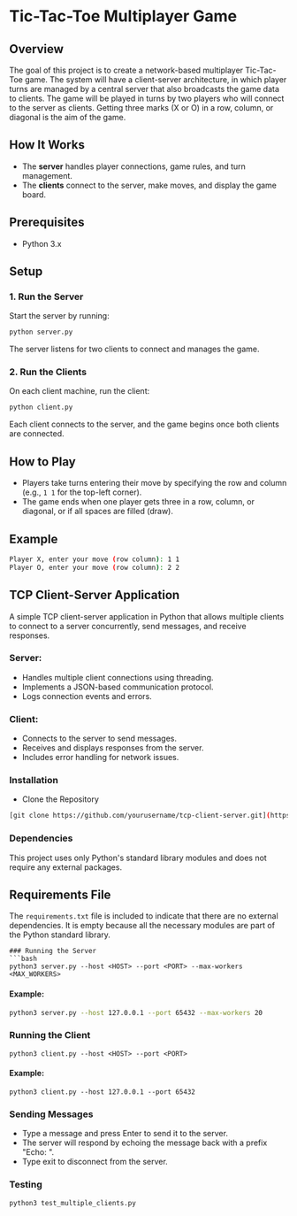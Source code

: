 # Tic-Tac-Toe Multiplayer Game

## Overview
The goal of this project is to create a network-based multiplayer Tic-Tac-Toe game. The system will have a client-server architecture, in which player turns are managed by a central server that also broadcasts the game data to clients. The game will be played in turns by two players who will connect to the server as clients. Getting three marks (X or O) in a row, column, or diagonal is the aim of the game.

## How It Works
- The **server** handles player connections, game rules, and turn management.
- The **clients** connect to the server, make moves, and display the game board.

## Prerequisites
- Python 3.x

## Setup

### 1. Run the Server
Start the server by running:
```bash
python server.py
```
The server listens for two clients to connect and manages the game.

### 2. Run the Clients
On each client machine, run the client:
```bash
python client.py
```
Each client connects to the server, and the game begins once both clients are connected.

## How to Play
- Players take turns entering their move by specifying the row and column (e.g., `1 1` for the top-left corner).
- The game ends when one player gets three in a row, column, or diagonal, or if all spaces are filled (draw).

## Example
```bash
Player X, enter your move (row column): 1 1
Player O, enter your move (row column): 2 2
```

## TCP Client-Server Application
A simple TCP client-server application in Python that allows multiple clients to connect to a server concurrently, send messages, and receive responses.

### Server:

- Handles multiple client connections using threading.
- Implements a JSON-based communication protocol.
- Logs connection events and errors.

### Client:

- Connects to the server to send messages.
- Receives and displays responses from the server.
- Includes error handling for network issues.

### Installation
- Clone the Repository
```bash
[git clone https://github.com/yourusername/tcp-client-server.git](https://github.com/ekowkaay/tic-tac-toe-multiplayer.git)
```
### Dependencies

This project uses only Python's standard library modules and does not require any external packages.

## Requirements File

The `requirements.txt` file is included to indicate that there are no external dependencies. It is empty because all the necessary modules are part of the Python standard library.

```
### Running the Server
```bash
python3 server.py --host <HOST> --port <PORT> --max-workers <MAX_WORKERS>
```
#### Example:
```bash
python3 server.py --host 127.0.0.1 --port 65432 --max-workers 20
```

### Running the Client
```
python3 client.py --host <HOST> --port <PORT>
```
 #### Example:
 ```
python3 client.py --host 127.0.0.1 --port 65432
```

### Sending Messages
- Type a message and press Enter to send it to the server.
- The server will respond by echoing the message back with a prefix "Echo: ".
- Type exit to disconnect from the server.

### Testing
```
python3 test_multiple_clients.py
```
